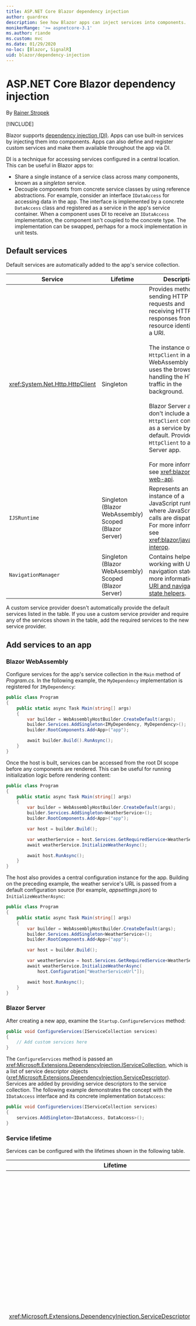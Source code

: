 ```yaml
---
title: ASP.NET Core Blazor dependency injection
author: guardrex
description: See how Blazor apps can inject services into components.
monikerRange: '>= aspnetcore-3.1'
ms.author: riande
ms.custom: mvc
ms.date: 01/29/2020
no-loc: [Blazor, SignalR]
uid: blazor/dependency-injection
---
```

# ASP.NET Core Blazor dependency injection

By [Rainer Stropek](https://www.timecockpit.com)

[!INCLUDE[](~/includes/blazorwasm-preview-notice.md)]

Blazor supports [dependency injection (DI)](xref:fundamentals/dependency-injection). Apps can use built-in services by injecting them into components. Apps can also define and register custom services and make them available throughout the app via DI.

DI is a technique for accessing services configured in a central location. This can be useful in Blazor apps to:

* Share a single instance of a service class across many components, known as a *singleton* service.
* Decouple components from concrete service classes by using reference abstractions. For example, consider an interface `IDataAccess` for accessing data in the app. The interface is implemented by a concrete `DataAccess` class and registered as a service in the app's service container. When a component uses DI to receive an `IDataAccess` implementation, the component isn't coupled to the concrete type. The implementation can be swapped, perhaps for a mock implementation in unit tests.

## Default services

Default services are automatically added to the app's service collection.

| Service | Lifetime | Description |
| ------- | -------- | ----------- |
| <xref:System.Net.Http.HttpClient> | Singleton | Provides methods for sending HTTP requests and receiving HTTP responses from a resource identified by a URI.<br><br>The instance of `HttpClient` in a Blazor WebAssembly app uses the browser for handling the HTTP traffic in the background.<br><br>Blazor Server apps don't include an `HttpClient` configured as a service by default. Provide an `HttpClient` to a Blazor Server app.<br><br>For more information, see <xref:blazor/call-web-api>. |
| `IJSRuntime` | Singleton (Blazor WebAssembly)<br>Scoped (Blazor Server) | Represents an instance of a JavaScript runtime where JavaScript calls are dispatched. For more information, see <xref:blazor/javascript-interop>. |
| `NavigationManager` | Singleton (Blazor WebAssembly)<br>Scoped (Blazor Server) | Contains helpers for working with URIs and navigation state. For more information, see [URI and navigation state helpers](xref:blazor/routing#uri-and-navigation-state-helpers). |

A custom service provider doesn't automatically provide the default services listed in the table. If you use a custom service provider and require any of the services shown in the table, add the required services to the new service provider.

## Add services to an app

### Blazor WebAssembly

Configure services for the app's service collection in the `Main` method of *Program.cs*. In the following example, the `MyDependency` implementation is registered for `IMyDependency`:

```csharp
public class Program
{
    public static async Task Main(string[] args)
    {
        var builder = WebAssemblyHostBuilder.CreateDefault(args);
        builder.Services.AddSingleton<IMyDependency, MyDependency>();
        builder.RootComponents.Add<App>("app");

        await builder.Build().RunAsync();
    }
}
```

Once the host is built, services can be accessed from the root DI scope before any components are rendered. This can be useful for running initialization logic before rendering content:

```csharp
public class Program
{
    public static async Task Main(string[] args)
    {
        var builder = WebAssemblyHostBuilder.CreateDefault(args);
        builder.Services.AddSingleton<WeatherService>();
        builder.RootComponents.Add<App>("app");

        var host = builder.Build();

        var weatherService = host.Services.GetRequiredService<WeatherService>();
        await weatherService.InitializeWeatherAsync();

        await host.RunAsync();
    }
}
```

The host also provides a central configuration instance for the app. Building on the preceding example, the weather service's URL is passed from a default configuration source (for example, *appsettings.json*) to `InitializeWeatherAsync`:

```csharp
public class Program
{
    public static async Task Main(string[] args)
    {
        var builder = WebAssemblyHostBuilder.CreateDefault(args);
        builder.Services.AddSingleton<WeatherService>();
        builder.RootComponents.Add<App>("app");

        var host = builder.Build();

        var weatherService = host.Services.GetRequiredService<WeatherService>();
        await weatherService.InitializeWeatherAsync(
            host.Configuration["WeatherServiceUrl"]);

        await host.RunAsync();
    }
}
```

### Blazor Server

After creating a new app, examine the `Startup.ConfigureServices` method:

```csharp
public void ConfigureServices(IServiceCollection services)
{
    // Add custom services here
}
```

The `ConfigureServices` method is passed an <xref:Microsoft.Extensions.DependencyInjection.IServiceCollection>, which is a list of service descriptor objects (<xref:Microsoft.Extensions.DependencyInjection.ServiceDescriptor>). Services are added by providing service descriptors to the service collection. The following example demonstrates the concept with the `IDataAccess` interface and its concrete implementation `DataAccess`:

```csharp
public void ConfigureServices(IServiceCollection services)
{
    services.AddSingleton<IDataAccess, DataAccess>();
}
```

### Service lifetime

Services can be configured with the lifetimes shown in the following table.

| Lifetime | Description |
| -------- | ----------- |
| <xref:Microsoft.Extensions.DependencyInjection.ServiceDescriptor.Scoped*> | Blazor WebAssembly apps don't currently have a concept of DI scopes. `Scoped`-registered services behave like `Singleton` services. However, the Blazor Server hosting model supports the `Scoped` lifetime. In Blazor Server apps, a scoped service registration is scoped to the *connection*. For this reason, using scoped services is preferred for services that should be scoped to the current user, even if the current intent is to run client-side in the browser. |
| <xref:Microsoft.Extensions.DependencyInjection.ServiceDescriptor.Singleton*> | DI creates a *single instance* of the service. All components requiring a `Singleton` service receive an instance of the same service. |
| <xref:Microsoft.Extensions.DependencyInjection.ServiceDescriptor.Transient*> | Whenever a component obtains an instance of a `Transient` service from the service container, it receives a *new instance* of the service. |

The DI system is based on the DI system in ASP.NET Core. For more information, see <xref:fundamentals/dependency-injection>.

## Request a service in a component

After services are added to the service collection, inject the services into the components using the [\@inject](xref:mvc/views/razor#inject) Razor directive. `@inject` has two parameters:

* Type &ndash; The type of the service to inject.
* Property &ndash; The name of the property receiving the injected app service. The property doesn't require manual creation. The compiler creates the property.

For more information, see <xref:mvc/views/dependency-injection>.

Use multiple `@inject` statements to inject different services.

The following example shows how to use `@inject`. The service implementing `Services.IDataAccess` is injected into the component's property `DataRepository`. Note how the code is only using the `IDataAccess` abstraction:

[!code-razor[](dependency-injection/samples_snapshot/3.x/CustomerList.razor?highlight=2-3,23)]

Internally, the generated property (`DataRepository`) uses the `InjectAttribute` attribute. Typically, this attribute isn't used directly. If a base class is required for components and injected properties are also required for the base class, manually add the `InjectAttribute`:

```csharp
public class ComponentBase : IComponent
{
    // DI works even if using the InjectAttribute in a component's base class.
    [Inject]
    protected IDataAccess DataRepository { get; set; }
    ...
}
```

In components derived from the base class, the `@inject` directive isn't required. The `InjectAttribute` of the base class is sufficient:

```razor
@page "/demo"
@inherits ComponentBase

<h1>Demo Component</h1>
```

## Use DI in services

Complex services might require additional services. In the prior example, `DataAccess` might require the `HttpClient` default service. `@inject` (or the `InjectAttribute`) isn't available for use in services. *Constructor injection* must be used instead. Required services are added by adding parameters to the service's constructor. When DI creates the service, it recognizes the services it requires in the constructor and provides them accordingly.

```csharp
public class DataAccess : IDataAccess
{
    // The constructor receives an HttpClient via dependency
    // injection. HttpClient is a default service.
    public DataAccess(HttpClient client)
    {
        ...
    }
}
```

Prerequisites for constructor injection:

* One constructor must exist whose arguments can all be fulfilled by DI. Additional parameters not covered by DI are allowed if they specify default values.
* The applicable constructor must be *public*.
* One applicable constructor must exist. In case of an ambiguity, DI throws an exception.

## Utility base component classes to manage a DI scope

In ASP.NET Core apps, scoped services are typically scoped to the current request. After the request completes, any scoped or transient services are disposed by the DI system. In Blazor Server apps, the request scope lasts for the duration of the client connection, which can result in transient and scoped services living much longer than expected. Similarly, in Blazor WebAssembly apps, scoped services are treated as singletons, so they will live longer than scoped services would in most ASP.NET Core apps.

An option for limiting service lifetime in Blazor apps is the `OwningComponentBase` type. `OwningComponentBase` is an abstract type derived from `ComponentBase` that creates a DI scope corresponding to the lifetime of the component. Using this scope, it's possible to use DI services with a scoped lifetime and have them live as long as the component. When the component is destroyed, services from the component's scoped service provider will be disposed, as well. This can be useful for services that should be reused within a component (so the transient lifetime isn't appropriate), but should not be shared across components (making the singleton lifetime inappropriate).

There are two versions of the `OwningComponentBase` type:

* `OwningComponentBase` is an abstract disposable child of the `ComponentBase` type with a protected `ScopedServices` property of type `IServiceProvider`. This provider can be used to resolve services that are scoped to the lifetime of the component. Note that DI services injected into the component using `@inject` or the `InjectAttribute` aren't created in the component's scope. To use the component's scope, services must be resolved using `ScopedServices.GetRequiredService` or `ScopedServices.GetService`. Any services resolved using the `ScopedServices` provider will have their dependencies provided from that same scope.

    ```razor
    @page "/preferences"
    @using Microsoft.Extensions.DependencyInjection
    @inherits OwningComponentBase

    <h1>User (@UserService.Name)</h1>
    <ul>
        @foreach (var setting in SettingService.GetSettings())
        {
            <li>@setting.SettingName: @setting.SettingValue</li>
        }
    </ul>

    @code {
        private IUserService UserService { get; set; }
        private ISettingService SettingService { get; set; }
        
        protected override void OnInitialized()
        {
            UserService = ScopedServices.GetRequiredService<IUserService>();
            SettingService = ScopedServices.GetRequiredService<ISettingService>();
        }
    }
    ```

* `OwningComponentBase<T>` derives from `OwningComponentBase` and adds a property `Service` that returns an instance of `T` from the scoped DI provider. This type is a convenient way to access scoped services without using an instance of `IServiceProvider` when there's one primary service you will need from the DI container using the component's scope. Note that the `ScopedServices` property is still available, so you can get services of other types from there, if necessary.

    ```razor
    @page "/users"
    @attribute [Authorize]
    @inherits OwningComponentBase<Data.ApplicationDbContext>

    <h1>Users (@Service.Users.Count())</h1>
    <ul>
        @foreach (var user in Service.Users)
        {
            <li>@user.UserName</li>
        }
    </ul>
    ```

### Using Entity Framework DbContexts from DI in Blazor apps

One common type of service to retrieve from DI in ASP.NET Core web apps is Entity Framework `DbContext` objects. Registering EF services using `IServiceCollection.AddDbContext` will add the `DbContext` as a scoped service, by default. This can easily lead to problems in Blazor apps since this will cause `DbContext` instances to be long-lived and shared across the app. `DbContext` is not thread-safe and must not be used concurrently.

Depending on the app, using `OwningComponentBase` to limit the scope of a `DbContext` to a single component may solve the issue. Keep in mind, though, that if a single component might use a `DbContext` concurrently (every time a user clicks a button, for example) then even using `OwningComponentBase` won't avoid issues with concurrent EF operations. In that case, you should use a different `DbContext` for each logical EF operation, either by creating the `DbContext` directly (using `DbContextOptions<TContext>` as an argument, which can be retrieved from DI and is thread safe) or by registering the `DbContext` in DI with a transient lifetime (by passing `ServiceLifetime.Transient` when registering the context with DI) and requesting a new instance for each logical EF operation.

If a component will not use a `DbContext` in parallel, however, deriving the component from `OwningComponentBase` and retrieving the `DbContext` from `ScopedServices` will be sufficient because it will ensure that separate components do not share a `DbContext` and that the `DbContext` lives only as long as the component depending on it.

## Additional resources

* <xref:fundamentals/dependency-injection>
* <xref:mvc/views/dependency-injection>
